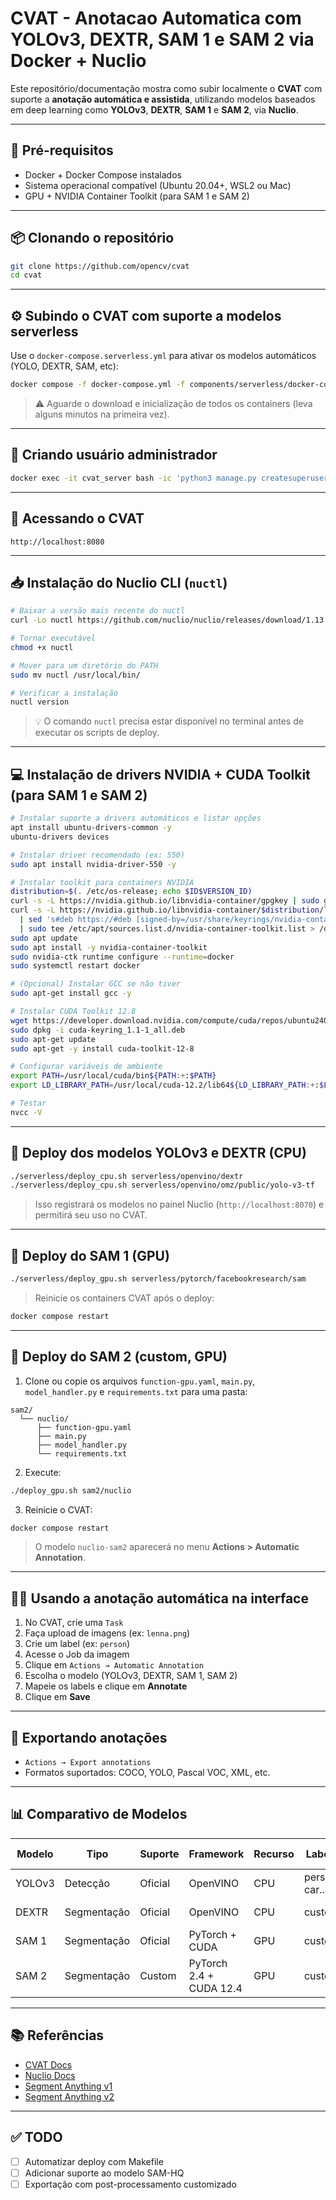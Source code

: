 # CVAT - Anotacao Automatica com YOLOv3, DEXTR, SAM 1 e SAM 2 via Docker + Nuclio

Este repositório/documentação mostra como subir localmente o **CVAT** com suporte a **anotação automática e assistida**, utilizando modelos baseados em deep learning como **YOLOv3**, **DEXTR**, **SAM 1** e **SAM 2**, via **Nuclio**.

---

## 🚀 Pré-requisitos

- Docker + Docker Compose instalados
- Sistema operacional compatível (Ubuntu 20.04+, WSL2 ou Mac)
- GPU + NVIDIA Container Toolkit (para SAM 1 e SAM 2)

---

## 📦 Clonando o repositório

```bash
git clone https://github.com/opencv/cvat
cd cvat
```

---

## ⚙️ Subindo o CVAT com suporte a modelos serverless

Use o `docker-compose.serverless.yml` para ativar os modelos automáticos (YOLO, DEXTR, SAM, etc):

```bash
docker compose -f docker-compose.yml -f components/serverless/docker-compose.serverless.yml up -d --build
```

> ⚠️ Aguarde o download e inicialização de todos os containers (leva alguns minutos na primeira vez).

---

## 🔑 Criando usuário administrador

```bash
docker exec -it cvat_server bash -ic 'python3 manage.py createsuperuser'
```

---

## 🔎 Acessando o CVAT

```
http://localhost:8080
```

---

## 📥 Instalação do Nuclio CLI (`nuctl`)

```bash
# Baixar a versão mais recente do nuctl
curl -Lo nuctl https://github.com/nuclio/nuclio/releases/download/1.13.23/nuctl-1.13.23-linux-amd64

# Tornar executável
chmod +x nuctl

# Mover para um diretório do PATH
sudo mv nuctl /usr/local/bin/

# Verificar a instalação
nuctl version
```

> 💡 O comando `nuctl` precisa estar disponível no terminal antes de executar os scripts de deploy.

---

## 💻 Instalação de drivers NVIDIA + CUDA Toolkit (para SAM 1 e SAM 2)

```bash
# Instalar suporte a drivers automáticos e listar opções
apt install ubuntu-drivers-common -y
ubuntu-drivers devices

# Instalar driver recomendado (ex: 550)
sudo apt install nvidia-driver-550 -y

# Instalar toolkit para containers NVIDIA
distribution=$(. /etc/os-release; echo $ID$VERSION_ID)
curl -s -L https://nvidia.github.io/libnvidia-container/gpgkey | sudo gpg --dearmor -o /usr/share/keyrings/nvidia-container-toolkit-keyring.gpg
curl -s -L https://nvidia.github.io/libnvidia-container/$distribution/libnvidia-container.list \
  | sed 's#deb https://#deb [signed-by=/usr/share/keyrings/nvidia-container-toolkit-keyring.gpg] https://#' \
  | sudo tee /etc/apt/sources.list.d/nvidia-container-toolkit.list > /dev/null
sudo apt update
sudo apt install -y nvidia-container-toolkit
sudo nvidia-ctk runtime configure --runtime=docker
sudo systemctl restart docker

# (Opcional) Instalar GCC se não tiver
sudo apt-get install gcc -y

# Instalar CUDA Toolkit 12.8
wget https://developer.download.nvidia.com/compute/cuda/repos/ubuntu2404/x86_64/cuda-keyring_1.1-1_all.deb
sudo dpkg -i cuda-keyring_1.1-1_all.deb
sudo apt-get update
sudo apt-get -y install cuda-toolkit-12-8

# Configurar variáveis de ambiente
export PATH=/usr/local/cuda/bin${PATH:+:$PATH}
export LD_LIBRARY_PATH=/usr/local/cuda-12.2/lib64${LD_LIBRARY_PATH:+:$LD_LIBRARY_PATH}

# Testar
nvcc -V
```

---

## 🤖 Deploy dos modelos YOLOv3 e DEXTR (CPU)

```bash
./serverless/deploy_cpu.sh serverless/openvino/dextr
./serverless/deploy_cpu.sh serverless/openvino/omz/public/yolo-v3-tf
```

> Isso registrará os modelos no painel Nuclio (`http://localhost:8070`) e permitirá seu uso no CVAT.

---

## 🧠 Deploy do SAM 1 (GPU)

```bash
./serverless/deploy_gpu.sh serverless/pytorch/facebookresearch/sam
```

> Reinicie os containers CVAT após o deploy:
```bash
docker compose restart
```

---

## 🧪 Deploy do SAM 2 (custom, GPU)

1. Clone ou copie os arquivos `function-gpu.yaml`, `main.py`, `model_handler.py` e `requirements.txt` para uma pasta:

```
sam2/
  └── nuclio/
      ├── function-gpu.yaml
      ├── main.py
      ├── model_handler.py
      └── requirements.txt
```

2. Execute:
```bash
./deploy_gpu.sh sam2/nuclio
```

3. Reinicie o CVAT:
```bash
docker compose restart
```

> O modelo `nuclio-sam2` aparecerá no menu **Actions > Automatic Annotation**.

---

## 🧑‍💻 Usando a anotação automática na interface

1. No CVAT, crie uma `Task`
2. Faça upload de imagens (ex: `lenna.png`)
3. Crie um label (ex: `person`)
4. Acesse o Job da imagem
5. Clique em `Actions → Automatic Annotation`
6. Escolha o modelo (YOLOv3, DEXTR, SAM 1, SAM 2)
7. Mapeie os labels e clique em **Annotate**
8. Clique em **Save**

---

## 📄 Exportando anotações

- `Actions → Export annotations`
- Formatos suportados: COCO, YOLO, Pascal VOC, XML, etc.

---

## 📊 Comparativo de Modelos

| Modelo  | Tipo       | Suporte     | Framework       | Recurso | Labels | Tipos de tarefa |
|---------|------------|-------------|------------------|---------|--------|-----------------|
| YOLOv3  | Detecção   | Oficial     | OpenVINO         | CPU     | person, car... | Caixa delimitadora |
| DEXTR   | Segmentação| Oficial     | OpenVINO         | CPU     | custom          | Segmentação interativa |
| SAM 1   | Segmentação| Oficial     | PyTorch + CUDA    | GPU     | custom          | Segmentação assistida |
| SAM 2   | Segmentação| Custom      | PyTorch 2.4 + CUDA 12.4 | GPU | custom          | Segmentação assistida |

---

## 📚 Referências

- [CVAT Docs](https://docs.cvat.ai/)
- [Nuclio Docs](https://nuclio.io/docs/latest/)
- [Segment Anything v1](https://github.com/facebookresearch/segment-anything)
- [Segment Anything v2](https://github.com/facebookresearch/segment-anything-2)

---

## ✅ TODO

- [ ] Automatizar deploy com Makefile
- [ ] Adicionar suporte ao modelo SAM-HQ
- [ ] Exportação com post-processamento customizado
